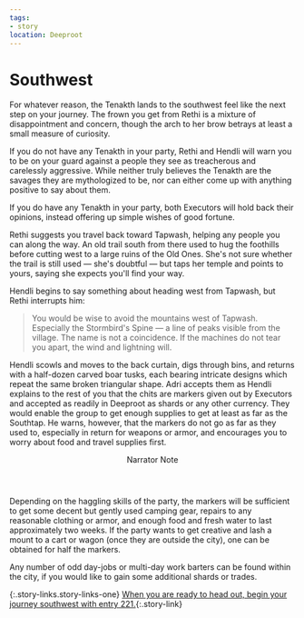```yaml
---
tags:
- story
location: Deeproot
---
```


# Southwest

For whatever reason, the Tenakth lands to the southwest feel like the next step on your journey.
The frown you get from Rethi is a mixture of disappointment and concern, though the arch to her brow betrays at least a small measure of curiosity.

If you do not have any Tenakth in your party, Rethi and Hendli will warn you to be on your guard against a people they see as treacherous and carelessly aggressive.
While neither truly believes the Tenakth are the savages they are mythologized to be, nor can either come up with anything positive to say about them.

If you do have any Tenakth in your party, both Executors will hold back their opinions, instead offering up simple wishes of good fortune.

Rethi suggests you travel back toward Tapwash, helping any people you can along the way.
An old trail south from there used to hug the foothills before cutting west to a large ruins of the Old Ones.
She's not sure whether the trail is still used — she's doubtful — but taps her temple and points to yours, saying she expects you'll find your way.

Hendli begins to say something about heading west from Tapwash, but Rethi interrupts him:

> You would be wise to avoid the mountains west of Tapwash.
> Especially the Stormbird's Spine — a line of peaks visible from the village.
> The name is not a coincidence.
> If the machines do not tear you apart, the wind and lightning will.

Hendli scowls and moves to the back curtain, digs through bins, and returns with a half-dozen carved boar tusks, each bearing intricate designs which repeat the same broken triangular shape.
Adri accepts them as Hendli explains to the rest of you that the chits are markers given out by Executors and accepted as readily in Deeproot as shards or any other currency.
They would enable the group to get enough supplies to get at least as far as the Southtap.
He warns, however, that the markers do not go as far as they used to, especially in return for weapons or armor, and encourages you to worry about food and travel supplies first.

<aside class="narrator-note">
<header>Narrator Note</header>
Depending on the haggling skills of the party, the markers will be sufficient to get some decent but gently used camping gear, repairs to any reasonable clothing or armor, and enough food and fresh water to last approximately two weeks.
If the party wants to get creative and lash a mount to a cart or wagon (once they are outside the city), one can be obtained for half the markers.
</aside>

Any number of odd day-jobs or multi-day work barters can be found within the city, if you would like to gain some additional shards or trades.

{:.story-links.story-links-one}
[When you are ready to head out, begin your journey southwest with entry 221.](221-to-tapwash.md){:.story-link}
